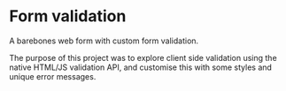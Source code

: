 # Form validation
A barebones web form with custom form validation. 

The purpose of this project was to explore client side validation using the native HTML/JS validation API, and customise this with some styles and unique error messages.
